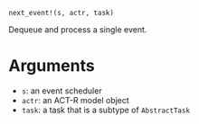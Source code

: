 ```
next_event!(s, actr, task)
```

Dequeue and process a single event. 

# Arguments

  * `s`: an event scheduler
  * `actr`: an ACT-R model object
  * `task`: a task that is a subtype of `AbstractTask`
